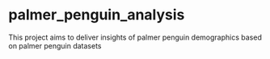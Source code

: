 # palmer_penguin_analysis
This project aims to deliver insights of palmer penguin demographics based on palmer penguin datasets
